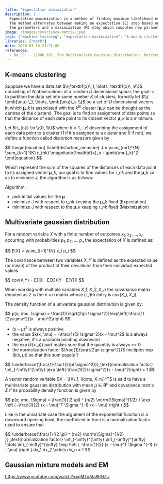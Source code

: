 ```yaml
---
title: "Expectation maximization"
description: |
  Expectation maximization is a method of finding maximum likelihood estimates of parameters of a model.
  The method alternates between making an expectation (E) step based on the current estimate of
  the parameters and a maximization (M) step which computes new parameters.
image: /images/covariance-matrix.jpeg
tags: ["machine learning", "expectation maximization", "k-means clustering", "gaussian distribution", "multivariate gaussian distribution"]
libraries: ["math"]
date: 2020-03-16 21:21:00
references:
  - Do, C. . (2008 10). The Multivariate Gaussian Distribution. Retrieved March 20, 2020, from http://cs229.stanford.edu/section/gaussians.pdf
---
```


## K-means clustering

Suppose we have a data set $\\{\textbf{x}\_1, \ldots, \textbf{x}\_n\\}$ consisting of $N$ observations of a random $D$ dimensional space, the goal
is to partition the data set into some number $K$ of clusters, formally let $\\{ \pmb{\mu} \_1, \ldots, \pmb{\mu}\_k \\}$ be a set of $D$ dimensional vectors in which
$\pmb{\mu}\_k$ is associated with the $k^{th}$ cluster ($\pmb{\mu}\_k$ can be thought as the centres of the clusters). The goal is to find
an assignment of data points so that the distance of each data point to its closest vector $\pmb{\mu}\_k$ is a minimum.

Let $r\_{nk} \in \\{0, 1\\}$ where $k = 1, \ldots K$ describing the assignment of each data point to a cluster (1 if it's assigned to a cluster and
0 if not), we define a function called *distortion measure* given by

<div>$$
\begin{equation} \label{distortion_measure}
J = \sum_{n=1}^{N} \sum_{k=1}^{K} r_{nk} \magnitude{\mathbf{x}_n - \pmb{\mu}_k}^2
\end{equation}
$$</div>

Which represent the sum of the squares of the distances of each data point to its assigned vector $\pmb{\mu}\_k$, our goal is to find values
for $r\_{nk}$ and the $\pmb{\mu}\_k$ so as to minimize $J$, the algorithm is as follows:

Algorithm:

- pick initial values for the $\pmb{\mu}$
- minimize J with respect to $r\_{nk}$ keeping the $\pmb{\mu}\_k$ fixed (Expectation)
- minimize J with respect to the $\pmb{\mu}\_k$ keeping $r\_{nk}$ fixed (Maximization)

## Multivariate gaussian distribution

For a random variable $X$ with a finite number of outcomes $x_1, x_2, \ldots, x_n$ occurring with probabilities $p_1, p_2, \ldots, p_n$ the expectation of $X$ is defined as:

<div>$$
E[X] = \sum_{i=1}^{N} x_i p_i
$$</div>

The covariance between two variables $X, Y$ is defined as the expected value (or mean) of the product of their deviations from their individual expected values

<div>$$
cov(X,Y) = E[(X - E[X])(Y - E[Y])]
$$</div>

When working with multiple variables $X\_1, X\_2, X\_n$ the covariance matrix denoted as $\Sigma$ is the $n \times n$ matrix whose $(i, j)$th entry is $cov(X\_i, X\_j)$

The density function of a univariate gaussian distribution is given by:

<div>$$
p(x; \mu, \sigma) = \frac{1}{\sqrt{2\pi \sigma^2}}\exp\left(-\frac{1}{2\sigma^2}(x - \mu)^2\right)
$$</div>

- $(x - \mu)^2$ is always positive
- the value $k(x, \mu) = -\frac{1}{2 \sigma^2}(x - \mu)^2$ is a always negative, it's a parabola pointing downward
- the $\exp(k(x, \mu))$ part makes sure that the quantity is always >= 0
- the normalization factor $\frac{1}{\sqrt{2\pi \sigma^2}}$ multiples $\exp(k(x, \mu))$ so that this sum equals 1

<div>$$
\underbrace{\frac{1}{\sqrt{2\pi \sigma^2}}}_\text{normalization factor} \int_{-\infty}^{\infty} \exp \left(-\frac{1}{2\sigma^2}(x - \mu)^2\right) = 1
$$</div>

A vector random variable $X = \[X\_1, \ldots, X_n\]^T$ is said to have a multivariate gaussian distribution with mean $\mu \in \mathbf{R}^n$ and covariance matrix $\Sigma$
if its probability density function is given by

<div>$$
p(x; \mu, \Sigma) = \frac{1}{(2 \pi) ^ {n/2} \norm{\Sigma}^{1/2} } \exp \left ( -\frac{1}{2} (x - \mu)^T \Sigma ^{-1} (x - \mu) \right )
$$</div>

Like in the univariate case the argument of the exponential function is a downward opening bowl, the coefficient in front
is a normalization factor used to ensure that

<div>$$
\underbrace{\frac{1}{(2 \pi) ^ {n/2} \norm{\Sigma}^{1/2} }}_\text{normalization factor} \int_{-\infty}^{\infty} \int_{-\infty}^{\infty} \ldots \int_{-\infty}^{\infty}  \exp \left ( -\frac{1}{2} (x - \mu)^T \Sigma ^{-1} (x - \mu) \right ) dx_1 dx_2 \cdots dx_n = 1
$$</div>

## Gaussian mixture models and EM

https://www.youtube.com/watch?v=qMTuMa86NzU

